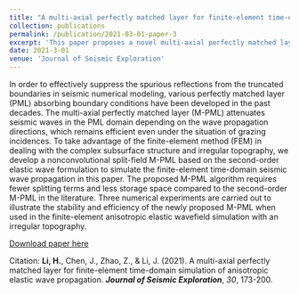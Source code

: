 ```yaml
---
title: "A multi-axial perfectly matched layer for finite-element time-domain simulation of anisotropic elastic wave propagation"
collection: publications
permalink: /publication/2021-03-01-paper-3
excerpt: 'This paper proposes a novel multi-axial perfectly matched layer.'
date: 2021-3-01
venue: 'Journal of Seismic Exploration'
---
```

In order to effectively suppress the spurious reflections from the truncated boundaries in seismic numerical modeling, various perfectly matched layer (PML) absorbing boundary conditions have been developed in the past decades. The multi-axial perfectly matched layer (M-PML) attenuates seismic waves in the PML domain depending on the wave propagation directions, which remains efficient even under the situation of grazing incidences. To take advantage of the finite-element method (FEM) in dealing with the complex subsurface structure and irregular topography, we develop a nonconvolutional split-field M-PML based on the second-order elastic wave formulation to simulate the finite-element time-domain seismic wave propagation in this paper. The proposed M-PML algorithm requires fewer splitting terms and less storage space compared to the second-order M-PML in the literature. Three numerical experiments are carried out to illustrate the stability and efficiency of the newly proposed M-PML when used in the finite-element anisotropic elastic wavefield simulation with an irregular topography.

[Download paper here](http://www.geophysical-press.com/online/VOL30-2_art4.pdf)

Citation: **Li, H.**, Chen, J., Zhao, Z., & Li, J. (2021). A multi-axial perfectly matched layer for finite-element time-domain simulation of anisotropic elastic wave propagation. ***Journal of Seismic Exploration***, *30*, 173-200.